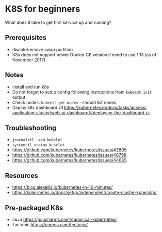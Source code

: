 # K8S for beginners

What does it take to get first service up and running?

## Prerequisites
- disable/remove swap partition
- K8s does not support newer Docker CE versions! need to use 1.13 (as of November 2017)

## Notes
- Install and run k8s
- Do not forget to setup config following instructions from `kubeadm init` output
- Check nodes: `kubectl get nodes` - should list nodes
- Deploy k8s dashboard UI https://kubernetes.io/docs/tasks/access-application-cluster/web-ui-dashboard/#deploying-the-dashboard-ui

## Troubleshooting

- `journalctl -xeu kubelet`
- `systemctl status kubelet`
- https://github.com/kubernetes/kubernetes/issues/43805
- https://github.com/kubernetes/kubernetes/issues/48798
- https://github.com/kubernetes/kubernetes/issues/44665


## Resources

- https://blog.alexellis.io/kubernetes-in-10-minutes/
- https://kubernetes.io/docs/setup/independent/create-cluster-kubeadm/

## Pre-packaged K8s
- JuJu https://jujucharms.com/canonical-kubernetes/
- Tactonic https://coreos.com/tectonic/

